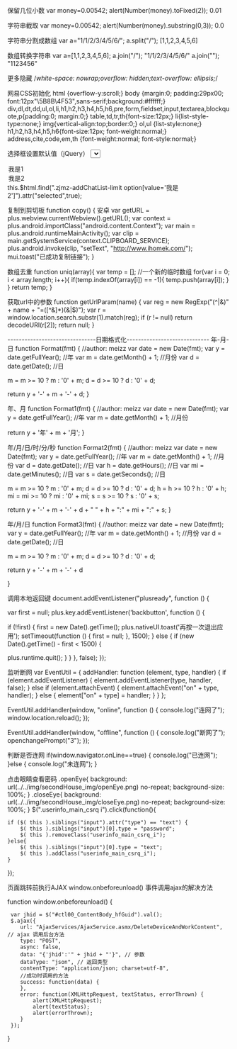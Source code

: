 保留几位小数
var money=0.00542;
alert(Number(money).toFixed(2));
0.01

字符串截取
var money=0.00542;
alert(Number(money).substring(0,3));
0.0

字符串分割成数组
var a="1/1/2/3/4/5/6/";
a.split("/");
[1,1,2,3,4,5,6]

数组转换字符串
var a=[1,1,2,3,4,5,6];
a.join("/");
"1/1/2/3/4/5/6/"
a.join("");
"1123456"

更多隐藏
/*white-space: nowrap;overflow: hidden;text-overflow: ellipsis;*/

网易CSS初始化
 html {overflow-y:scroll;}
 body {margin:0; padding:29px00; font:12px"\5B8B\4F53",sans-serif;background:#ffffff;}
 div,dl,dt,dd,ul,ol,li,h1,h2,h3,h4,h5,h6,pre,form,fieldset,input,textarea,blockquote,p{padding:0; margin:0;}
 table,td,tr,th{font-size:12px;}
 li{list-style-type:none;}
 img{vertical-align:top;border:0;}
 ol,ul {list-style:none;}
 h1,h2,h3,h4,h5,h6{font-size:12px; font-weight:normal;}
 address,cite,code,em,th {font-weight:normal; font-style:normal;}

选择框设置默认值（jQuery）
<select name="chose" id="chose">
<option value="one"elected="selected">我是1</option>
<option value="two">我是2</option>
</select>
this.$html.find(".zjmz-addChatList-limit option[value='我是2']").attr("selected",true);


复制到剪切板
function copy() {
安卓
 var getURL = plus.webview.currentWebview().getURL();
var context = plus.android.importClass("android.content.Context");
var main = plus.android.runtimeMainActivity();
var clip = main.getSystemService(context.CLIPBOARD_SERVICE);
plus.android.invoke(clip, "setText", "http://www.ihomek.com/");
mui.toast("已成功复制链接");
}


数组去重
function uniq(array){
var temp = []; //一个新的临时数组
for(var i = 0; i < array.length; i++){
if(temp.indexOf(array[i]) == -1){
temp.push(array[i]);
}
}
return temp;
}


获取url中的参数
function getUrlParam(name) {
var reg = new RegExp("(^|&)" +
name + "=([^&]*)(&|$)");
var r = window.location.search.substr(1).match(reg);
if (r != null) return decodeURI(r[2]);
return null;
}

-------------------------------日期格式化-----------------------------
年-月-日
function Format(fmt) { //author: meizz 
var date = new Date(fmt);
var y = date.getFullYear(); //年 
var m = date.getMonth() + 1; //月份
var d = date.getDate(); //日 

m = m >= 10 ? m : '0' + m;
d = d >= 10 ? d : '0' + d;

return y + '-' + m + '-' + d;
}

年、月
function Format1(fmt) { //author: meizz 
var date = new Date(fmt);
var y = date.getFullYear(); //年 
var m = date.getMonth() + 1; //月份

return y + '年' + m + '月';
}

年/月/日/时/分/秒
function Format2(fmt) { //author: meizz
var date = new Date(fmt);
var y = date.getFullYear(); //年
var m = date.getMonth() + 1; //月份
var d = date.getDate(); //日
var h = date.getHours(); //日
var mi = date.getMinutes(); //日
var s = date.getSeconds(); //日

m = m >= 10 ? m : '0' + m;
d = d >= 10 ? d : '0' + d;
h = h >= 10 ? h : '0' + h;
mi = mi >= 10 ? mi : '0' + mi;
s = s >= 10 ? s : '0' + s;

return y + '-' + m + '-' + d + " " + h + ":" + mi + ":" + s;
}

年/月/日
function Format3(fmt) { //author: meizz
var date = new Date(fmt);
var y = date.getFullYear(); //年
var m = date.getMonth() + 1; //月份
var d = date.getDate(); //日
<!-- var h = date.getHours(); 日
var mi = date.getMinutes(); 日
var s = date.getSeconds(); 日 -->

m = m >= 10 ? m : '0' + m;
d = d >= 10 ? d : '0' + d;
<!-- h = h >= 10 ? h : '0' + h;
mi = mi >= 10 ? mi : '0' + mi;
s = s >= 10 ? s : '0' + s; -->

<!-- return y + '-' + m + '-' + d + " " + h + ":" + mi + ":" + s; -->
return y + '-' + m + '-' + d

}


调用本地返回键
document.addEventListener("plusready", function () {

var first = null;
plus.key.addEventListener('backbutton', function () {

if (!first) {
first = new Date().getTime();
plus.nativeUI.toast('再按一次退出应用');
setTimeout(function () {
first = null;
}, 1500);
} else {
if (new Date().getTime() - first < 1500) {

plus.runtime.quit();
}
}
}, false);
});

监听断网
var EventUtil = {
addHandler: function (element, type, handler) {
if (element.addEventListener) {
element.addEventListener(type, handler, false);
} else if (element.attachEvent) {
element.attachEvent("on" + type, handler);
} else {
element["on" + type] = handler;
}
}
};

EventUtil.addHandler(window, "online", function () {
 console.log("连网了");
window.location.reload();
});

EventUtil.addHandler(window, "offline", function () {
 console.log("断网了");
openchangePrompt("3");
});

判断是否连网
 if(window.navigator.onLine==true) {
 console.log("已连网");
 }else {
 console.log("未连网");
 }


点击眼睛查看密码
<span class="openEye changeEye"></span>
.openEye{
	background: url(../../img/secondHouse_img/openEye.png) no-repeat;
    background-size: 100%;
}
.closeEye{
	background: url(../../img/secondHouse_img/closeEye.png) no-repeat;
    background-size: 100%;
}
 $(".userinfo_main_csrq i").click(function(){

    if ($( this ).siblings("input").attr("type") == "text") {
        $( this ).siblings("input")[0].type = "password";  
        $( this ).removeClass("userinfo_main_csrq_i");   
    }else{
        $( this ).siblings("input")[0].type = "text"; 
        $( this ).addClass("userinfo_main_csrq_i");   
    }   
});

页面跳转前执行AJAX
window.onbeforeunload() 事件调用ajax的解决方法

 function window.onbeforeunload() {

     var jhid = $("#ctl00_ContentBody_hfGuid").val();
     $.ajax({
        url: "AjaxServices/AjaxService.asmx/DeleteDeviceAndWorkContent", // ajax 调用后台方法
        type: "POST",
        async: false,
        data: "{'jhid':'" + jhid + "'}", // 参数
        dataType: "json", // 返回类型
        contentType: "application/json; charset=utf-8",
        //成功时调用的方法
        success: function(data) {
        },
        error: function(XMLHttpRequest, textStatus, errorThrown) {
            alert(XMLHttpRequest);
            alert(textStatus);
            alert(errorThrown);
        }
     });
     
 }